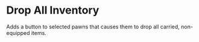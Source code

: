 # Drop All Inventory
Adds a button to selected pawns that causes them to drop all carried, non-equipped items.
